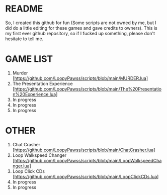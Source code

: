 # README
So, I created this github for fun (Some scripts are not owned by me, but I did do a little editing for these games and gave credits to owners).
This is my first ever github repository, so if I fucked up something, please don't hesitate to tell me.

# GAME LIST
1. Murder [https://github.com/LoopyPawss/scripts/blob/main/MURDER.lua]
2. The Presentation Experience [https://github.com/LoopyPawss/scripts/blob/main/The%20Presentation%20Experience.lua]
3. In progress
4. In progress
5. In progress

# OTHER
1. Chat Crasher [https://github.com/LoopyPawss/scripts/blob/main/ChatCrasher.lua]
2. Loop Walkspeed Changer [https://github.com/LoopyPawss/scripts/blob/main/LoopWalkspeedChanger.lua]
3. Loop Click CDs [https://github.com/LoopyPawss/scripts/blob/main/LoopClickCDs.lua]
4. In progress
5. In progress
